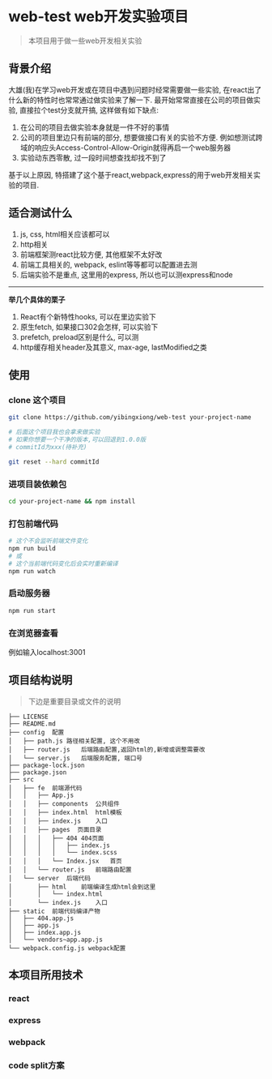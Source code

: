 # web-test web开发实验项目

> 本项目用于做一些web开发相关实验

## 背景介绍

大雄(我)在学习web开发或在项目中遇到问题时经常需要做一些实验, 在react出了什么新的特性时也常常通过做实验来了解一下.
最开始常常直接在公司的项目做实验, 直接拉个test分支就开搞, 这样做有如下缺点:
1. 在公司的项目去做实验本身就是一件不好的事情
2. 公司的项目里边只有前端的部分, 想要做接口有关的实验不方便. 例如想测试跨域的响应头Access-Control-Allow-Origin就得再启一个web服务器
3. 实验动东西零散, 过一段时间想查找却找不到了

基于以上原因, 特搭建了这个基于react,webpack,express的用于web开发相关实验的项目.

## 适合测试什么

1. js, css, html相关应该都可以
2. http相关
3. 前端框架测react比较方便, 其他框架不太好改
4. 前端工具相关的, webpack, eslint等等都可以配置进去测
5. 后端实验不是重点, 这里用的express, 所以也可以测express和node

---

**举几个具体的栗子**

1. React有个新特性hooks, 可以在里边实验下
2. 原生fetch, 如果接口302会怎样, 可以实验下
3. prefetch, preload区别是什么, 可以测
4. http缓存相关header及其意义, max-age, lastModified之类

## 使用

### clone 这个项目

```bash
git clone https://github.com/yibingxiong/web-test your-project-name

# 后面这个项目我也会拿来做实验
# 如果你想要一个干净的版本,可以回退到1.0.0版
# commitId为xxx(待补充)

git reset --hard commitId
```

### 进项目装依赖包

```bash
cd your-project-name && npm install
```

### 打包前端代码

```bash
# 这个不会监听前端文件变化
npm run build
# 或
# 这个当前端代码变化后会实时重新编译
npm run watch
```

### 启动服务器

```bash
npm run start
```

### 在浏览器查看

例如输入localhost:3001

## 项目结构说明

> 下边是重要目录或文件的说明

```
├── LICENSE
├── README.md
├── config  配置
│   ├── path.js 路径相关配置, 这个不用改
│   ├── router.js   后端路由配置,返回html的,新增或调整需要改
│   └── server.js   后端服务配置, 端口号
├── package-lock.json
├── package.json
├── src
│   ├── fe  前端源代码
│   │   ├── App.js
│   │   ├── components  公共组件
│   │   ├── index.html  html模板
│   │   ├── index.js    入口
│   │   ├── pages  页面目录
│   │   │   ├── 404 404页面
│   │   │   │   ├── index.js
│   │   │   │   └── index.scss
│   │   │   └── Index.jsx   首页
│   │   └── router.js   前端路由配置
│   └── server  后端代码
│       ├── html    前端编译生成html会到这里
│       │   └── index.html
│       └── index.js    入口
├── static  前端代码编译产物
│   ├── 404.app.js
│   ├── app.js
│   ├── index.app.js
│   └── vendors~app.app.js
└── webpack.config.js webpack配置
```
## 本项目所用技术

### react

### express

### webpack

### code split方案